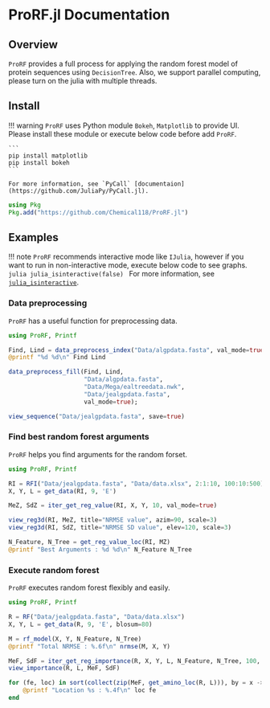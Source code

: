 # ProRF.jl Documentation
## Overview
`ProRF` provides a full process for applying the random forest model of protein sequences using `DecisionTree`. Also, we support parallel computing, please turn on the julia with multiple threads.

## Install
!!! warning
    `ProRF` uses Python module `Bokeh`, `Matplotlib` to provide UI. Please install these module or execute below code before add `ProRF`.

    ```
    pip install matplotlib
    pip install bokeh
    ```

    For more information, see `PyCall` [documentaion](https://github.com/JuliaPy/PyCall.jl).

```julia
using Pkg
Pkg.add("https://github.com/Chemical118/ProRF.jl")
```

## Examples
!!! note
    `ProRF` recommends interactive mode like `IJulia`, however if you want to run in non-interactive mode, execute below code to see graphs.
    ```julia
    julia_isinteractive(false)
    ```
    For more information, see [`julia_isinteractive`](@ref).

### Data preprocessing
`ProRF` has a useful function for preprocessing data.
```julia
using ProRF, Printf

Find, Lind = data_preprocess_index("Data/algpdata.fasta", val_mode=true)
@printf "%d %d\n" Find Lind

data_preprocess_fill(Find, Lind,
                     "Data/algpdata.fasta",
                     "Data/Mega/ealtreedata.nwk",
                     "Data/jealgpdata.fasta",
                     val_mode=true);

view_sequence("Data/jealgpdata.fasta", save=true)
```

### Find best random forest arguments
`ProRF` helps you find arguments for the random forset.
```julia
using ProRF, Printf

RI = RFI("Data/jealgpdata.fasta", "Data/data.xlsx", 2:1:10, 100:10:500)
X, Y, L = get_data(RI, 9, 'E')

MeZ, SdZ = iter_get_reg_value(RI, X, Y, 10, val_mode=true)

view_reg3d(RI, MeZ, title="NRMSE value", azim=90, scale=3)
view_reg3d(RI, SdZ, title="NRMSE SD value", elev=120, scale=3)

N_Feature, N_Tree = get_reg_value_loc(RI, MZ)
@printf "Best Arguments : %d %d\n" N_Feature N_Tree
```

### Execute random forest
`ProRF` executes random forest flexibly and easily.
```julia
using ProRF, Printf

R = RF("Data/jealgpdata.fasta", "Data/data.xlsx")
X, Y, L = get_data(R, 9, 'E', blosum=80)

M = rf_model(X, Y, N_Feature, N_Tree)
@printf "Total NRMSE : %.6f\n" nrmse(M, X, Y)

MeF, SdF = iter_get_reg_importance(R, X, Y, L, N_Feature, N_Tree, 100, val_mode=true)
view_importance(R, L, MeF, SdF)

for (fe, loc) in sort(collect(zip(MeF, get_amino_loc(R, L))), by = x -> x[1])[1:10]
    @printf "Location %s : %.4f\n" loc fe
end
```